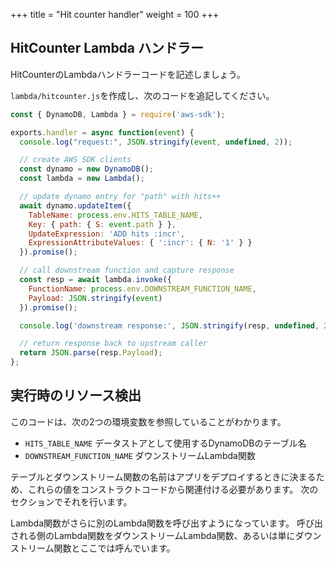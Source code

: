 +++
title = "Hit counter handler"
weight = 100
+++

## HitCounter Lambda ハンドラー

HitCounterのLambdaハンドラーコードを記述しましょう。

`lambda/hitcounter.js`を作成し、次のコードを追記してください。

```js
const { DynamoDB, Lambda } = require('aws-sdk');

exports.handler = async function(event) {
  console.log("request:", JSON.stringify(event, undefined, 2));

  // create AWS SDK clients
  const dynamo = new DynamoDB();
  const lambda = new Lambda();

  // update dynamo entry for "path" with hits++
  await dynamo.updateItem({
    TableName: process.env.HITS_TABLE_NAME,
    Key: { path: { S: event.path } },
    UpdateExpression: 'ADD hits :incr',
    ExpressionAttributeValues: { ':incr': { N: '1' } }
  }).promise();

  // call downstream function and capture response
  const resp = await lambda.invoke({
    FunctionName: process.env.DOWNSTREAM_FUNCTION_NAME,
    Payload: JSON.stringify(event)
  }).promise();

  console.log('downstream response:', JSON.stringify(resp, undefined, 2));

  // return response back to upstream caller
  return JSON.parse(resp.Payload);
};
```

## 実行時のリソース検出

このコードは、次の2つの環境変数を参照していることがわかります。

 * `HITS_TABLE_NAME` データストアとして使用するDynamoDBのテーブル名
 * `DOWNSTREAM_FUNCTION_NAME` ダウンストリームLambda関数

テーブルとダウンストリーム関数の名前はアプリをデプロイするときに決まるため、これらの値をコンストラクトコードから関連付ける必要があります。
次のセクションでそれを行います。

Lambda関数がさらに別のLambda関数を呼び出すようになっています。
呼び出される側のLambda関数をダウンストリームLambda関数、あるいは単にダウンストリーム関数とここでは呼んでいます。
